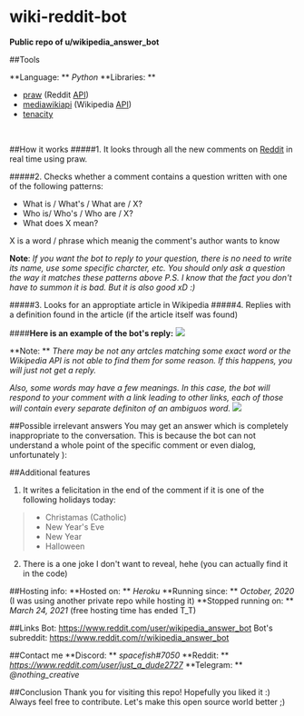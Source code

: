 # wiki-reddit-bot
**Public repo of  u/wikipedia_answer_bot**
<br/>

##Tools 

**Language: ** *Python*
**Libraries: ** 
- [praw](prawnhttps://praw.readthedocs.io/en/latest/ "praw") (Reddit [API](https://en.wikipedia.org/wiki/API "API"))
- [mediawikiapi](https://pypi.org/project/mediawikiapi/ "mediawikiapi") (Wikipedia [API](https://en.wikipedia.org/wiki/API "API"))
- [tenacity](https://github.com/jd/tenacity "tenacity")
<br/>


##How it works
#####1. It looks through all the new comments on [Reddit](https://www.reddit.com/ "Reddit") in real time using praw.

#####2. Checks whether a comment contains a question written with one of the following patterns:
- What is / What's / What are / X?
- Who is/ Who's / Who are / X?
- What does X mean?

X is a word / phrase which meanig the comment's author wants to know

**Note**: *If you want the bot to reply to your question, there is no need to write its name, use some specific charcter, etc. You should only ask a question the way it matches these patterns above*
*P.S. I know that the fact you don't have to summon it is bad. But it is also good xD :)*

#####3. Looks for an approptiate article in Wikipedia
#####4. Replies with a definition found in the article (if the article itself was found)

####**Here is an example of the bot's reply:**
![](https://i.imgur.com/RtPjdeb.png)

**Note: ** *There may be not any artcles matching some exact word or the Wikipedia API is not able to find them for some reason. If this happens, you will just not get a reply.*

*Also, some words may have a few meanings.  In this case, the bot will respond to your comment with a link leading to other links, each of those will contain every separate definiton of an ambiguos word.*
![](https://i.imgur.com/1EGGIr4.png)
<br/>


##Possible irrelevant answers
You may get an answer which is completely inappropriate to the conversation. This is because the bot can not understand a whole point of the specific comment or even dialog, unfortunately ):
<br/>


##Additional features
1. It writes a felicitation in the end of the comment if it is one of the following holidays today:
>- Christamas (Catholic)
>- New Year's Eve
>- New Year
>- Halloween

2. There is a one joke I don't want to reveal, hehe (you can actually find it in the code)


##Hosting info:
**Hosted on: ** *Heroku*
**Running since: ** *October, 2020* (I was using another private repo while hosting it)
**Stopped running on: ** *March 24, 2021* (free hosting time has ended T_T)
<br/>

##Links
Bot: https://www.reddit.com/user/wikipedia_answer_bot
Bot's subreddit: https://www.reddit.com/r/wikipedia_answer_bot
<br/>


##Contact me
**Discord: ** *spacefish#7050*
**Reddit: ** *https://www.reddit.com/user/just_a_dude2727* 
**Telegram: ** *@nothing_creative*
<br/>


##Conclusion
Thank you for visiting this repo! Hopefully you liked it :)
Always feel free to contribute. Let's make this open source world better ;)



